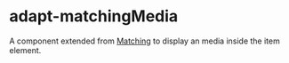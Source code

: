 # adapt-matchingMedia

A component extended from [Matching](https://github.com/adaptlearning/adapt-contrib-matching) to display an media inside the item element.
